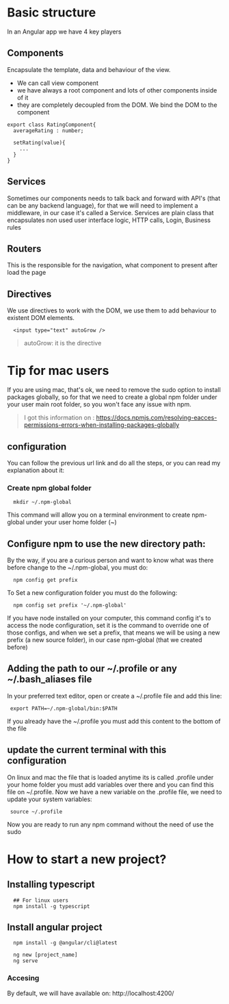 # Basic structure
In an Angular app we have 4 key players

## Components
Encapsulate the template, data and behaviour of the view.
* We can call view component
* we have always a root component and lots of other components inside of it
* they are completely decoupled from the DOM. We bind the DOM to the component
```
export class RatingComponent{
  averageRating : number;

  setRating(value){
    ...
  }
}
```

## Services
Sometimes our components needs to talk back and forward with API's (that can be any backend language), for that
we will need to implement a middleware, in our case it's called a Service.
Services are plain class that encapsulates non used user interface logic, HTTP calls, Login, Business rules

## Routers
This is the responsible for the navigation, what component to present after load the page


## Directives
We use directives to work with the DOM, we use them to add behaviour to existent DOM elements.
```
  <input type="text" autoGrow />
```
> autoGrow: it is the directive

# Tip for mac users
If you are using mac, that's ok, we need to remove the sudo option to install packages globally,
so for that we need to create a global npm folder under your user main root folder, so you won't
face any issue with npm.
> I got this information on : https://docs.npmjs.com/resolving-eacces-permissions-errors-when-installing-packages-globally

## configuration
You can follow the previous url link and do all the steps, or you can read my explanation about it:

### Create npm global folder
```
  mkdir ~/.npm-global
```
This command will allow you on a terminal environment to create npm-global under your user home folder (~)

## Configure npm to use the new directory path:
By the way, if you are a curious person and want to know what was there before change to the ~/.npm-global, you must do:
```
  npm config get prefix
```

To Set a new configuration folder you must do the following:
```
  npm config set prefix '~/.npm-global'
```
If you have node installed on your computer, this command config it's to access the node configuration,
set it is the command to override one of those configs, and when we set a prefix, that means we will
be using a new prefix (a new source folder), in our case npm-global (that we created before)

## Adding the path to our ~/.profile or any ~/.bash_aliases file
In your preferred text editor, open or create a ~/.profile file and add this line:
```
 export PATH=~/.npm-global/bin:$PATH
```
If you already have the ~/.profile you must add this content to the bottom of the file

## update the current terminal with this configuration
On linux and mac the file that is loaded anytime its is called .profile under your home folder
you must add variables over there and you can find this file on ~/.profile.
Now we have a new variable on the .profile file, we need to update your system variables:
```
 source ~/.profile
```
Now you are ready to run any npm command without the need of use the sudo

# How to start a new project?

## Installing typescript
```
  ## For linux users
  npm install -g typescript
```

## Install angular project
```
  npm install -g @angular/cli@latest

  ng new [project_name]
  ng serve
```

### Accesing
By default, we will have available on: http://localhost:4200/


